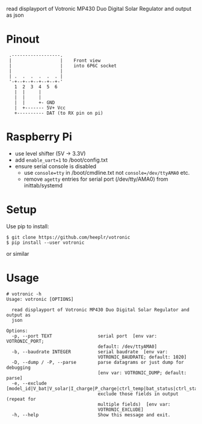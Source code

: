 
read displayport of Votronic MP430 Duo Digital Solar Regulator and output as json

# Pinout
```
 .------------------.
 |                  |    Front view
 |                  |    into 6P6C socket
 |                  |
 | .  .  .  .  .  . |
 '-+--+--+--+--+--+-'
   1  2  3  4  5  6
   |  |     |
   |  |     |
   |  |     +- GND
   |  +------- 5V+ Vcc
   +---------- DAT (to RX pin on pi)

```
# Raspberry Pi
* use level shifter (5V -> 3.3V)
* add ```enable_uart=1``` to /boot/config.txt
* ensure serial console is disabled
  * use ```console=tty``` in /boot/cmdline.txt not ```console=/dev/ttyAMA0``` etc.
  * remove ```agetty``` entries for serial port (/dev/tty/AMA0) from inittab/systemd

# Setup

Use pip to install:

```
$ git clone https://github.com/heeplr/votronic
$ pip install --user votronic
```

or similar

# Usage

```
# votronic -h
Usage: votronic [OPTIONS]

  read displayport of Votronic MP430 Duo Digital Solar Regulator and output as
  json

Options:
  -p, --port TEXT                 serial port  [env var: VOTRONIC_PORT;
                                  default: /dev/ttyAMA0]
  -b, --baudrate INTEGER          serial baudrate  [env var:
                                  VOTRONIC_BAUDRATE; default: 1020]
  -D, --dump / -P, --parse        parse datagrams or just dump for debugging
                                  [env var: VOTRONIC_DUMP; default: parse]
  -e, --exclude [model_id|V_bat|V_solar|I_charge|P_charge|ctrl_temp|bat_status|ctrl_status|charge_mode|datagram|timestamp]
                                  exclude those fields in output (repeat for
                                  multiple fields)  [env var:
                                  VOTRONIC_EXCLUDE]
  -h, --help                      Show this message and exit.
```
